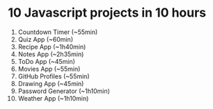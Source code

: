 # 10 Javascript projects in 10 hours
1. Countdown Timer (~55min)
2. Quiz App (~60min)
3. Recipe App (~1h40min)
4. Notes App (~2h35min)
5. ToDo App	 (~45min)
6. Movies App (~55min)
7. GitHub Profiles (~55min)
8. Drawing App (~45min)
9. Password Generator (~1h10min)
10. Weather App (~1h10min)
